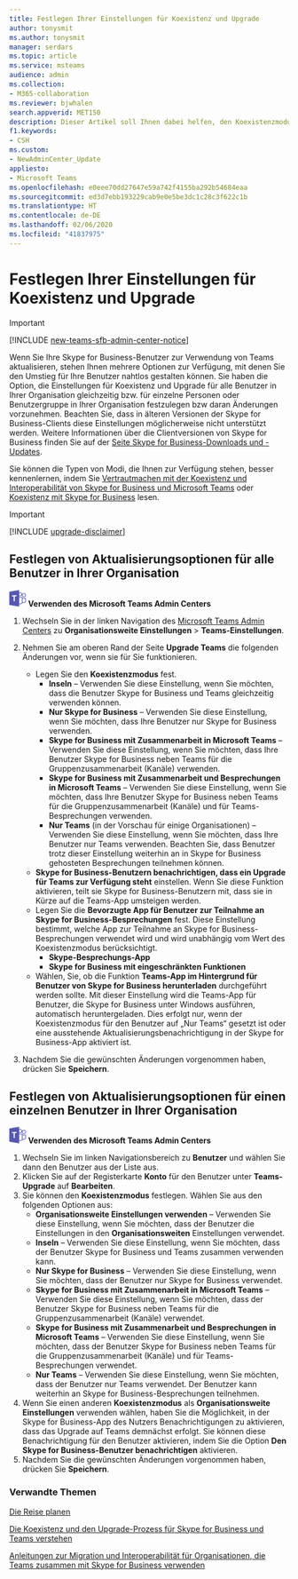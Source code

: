 ```yaml
---
title: Festlegen Ihrer Einstellungen für Koexistenz und Upgrade
author: tonysmit
ms.author: tonysmit
manager: serdars
ms.topic: article
ms.service: msteams
audience: admin
ms.collection:
- M365-collaboration
ms.reviewer: bjwhalen
search.appverid: MET150
description: Dieser Artikel soll Ihnen dabei helfen, den Koexistenzmodus zu wählen und andere Koexistenzeinstellungen festzulegen.
f1.keywords:
- CSH
ms.custom:
- NewAdminCenter_Update
appliesto:
- Microsoft Teams
ms.openlocfilehash: e0eee70dd27647e59a742f4155ba292b54684eaa
ms.sourcegitcommit: ed3d7ebb193229cab9e0e5be3dc1c28c3f622c1b
ms.translationtype: HT
ms.contentlocale: de-DE
ms.lasthandoff: 02/06/2020
ms.locfileid: "41837975"
---
```

# <a name="setting-your-coexistence-and-upgrade-settings"></a>Festlegen Ihrer Einstellungen für Koexistenz und Upgrade

> [!IMPORTANT]
> [!INCLUDE [new-teams-sfb-admin-center-notice](includes/new-teams-sfb-admin-center-notice.md)]

Wenn Sie Ihre Skype for Business-Benutzer zur Verwendung von Teams aktualisieren, stehen Ihnen mehrere Optionen zur Verfügung, mit denen Sie den Umstieg für Ihre Benutzer nahtlos gestalten können. Sie haben die Option, die Einstellungen für Koexistenz und Upgrade für alle Benutzer in Ihrer Organisation gleichzeitig bzw. für einzelne Personen oder Benutzergruppe in Ihrer Organisation festzulegen bzw daran Änderungen vorzunehmen. Beachten Sie, dass in älteren Versionen der Skype for Business-Clients diese Einstellungen möglicherweise nicht unterstützt werden. Weitere Informationen über die Clientversionen von Skype for Business finden Sie auf der [Seite Skype for Business-Downloads und -Updates](https://docs.microsoft.com/skypeforbusiness/software-updates). 

Sie können die Typen von Modi, die Ihnen zur Verfügung stehen, besser kennenlernen, indem Sie [Vertrautmachen mit der Koexistenz und Interoperabilität von Skype for Business und Microsoft Teams](teams-and-skypeforbusiness-coexistence-and-interoperability.md) oder [Koexistenz mit Skype for Business](coexistence-chat-calls-presence.md) lesen.  

> [!IMPORTANT]
> [!INCLUDE [upgrade-disclaimer](includes/upgrade-disclaimer.md)]


## <a name="set-upgrade-options-for-all-users-in-your-organization"></a>Festlegen von Aktualisierungsoptionen für alle Benutzer in Ihrer Organisation

![Ein Symbol mit dem Microsoft Teams-Logo](media/teams-logo-30x30.png) **Verwenden des Microsoft Teams Admin Centers**

1. Wechseln Sie in der linken Navigation des [Microsoft Teams Admin Centers](https://admin.teams.microsoft.com/) zu **Organisationsweite Einstellungen** > **Teams-Einstellungen**. 

2. Nehmen Sie am oberen Rand der Seite **Upgrade Teams** die folgenden Änderungen vor, wenn sie für Sie funktionieren.
    - Legen Sie den **Koexistenzmodus** fest.
        - **Inseln** – Verwenden Sie diese Einstellung, wenn Sie möchten, dass die Benutzer Skype for Business und Teams gleichzeitig verwenden können.
        - **Nur Skype for Business** – Verwenden Sie diese Einstellung, wenn Sie möchten, dass Ihre Benutzer nur Skype for Business verwenden.
        - **Skype for Business mit Zusammenarbeit in Microsoft Teams** – Verwenden Sie diese Einstellung, wenn Sie möchten, dass Ihre Benutzer Skype for Business neben Teams für die Gruppenzusammenarbeit (Kanäle) verwenden.
        - **Skype for Business mit Zusammenarbeit und Besprechungen in Microsoft Teams** – Verwenden Sie diese Einstellung, wenn Sie möchten, dass Ihre Benutzer Skype for Business neben Teams für die Gruppenzusammenarbeit (Kanäle) und für Teams-Besprechungen verwenden.
        - **Nur Teams** (in der Vorschau für einige Organisationen) – Verwenden Sie diese Einstellung, wenn Sie möchten, dass Ihre Benutzer nur Teams verwenden. Beachten Sie, dass Benutzer trotz dieser Einstellung weiterhin an in Skype for Business gehosteten Besprechungen teilnehmen können.
    - **Skype for Business-Benutzern benachrichtigen, dass ein Upgrade für Teams zur Verfügung steht** einstellen. Wenn Sie diese Funktion aktivieren, teilt sie Skype for Business-Benutzern mit, dass sie in Kürze auf die Teams-App umsteigen werden.
    - Legen Sie die **Bevorzugte App für Benutzer zur Teilnahme an Skype for Business-Besprechungen** fest. Diese Einstellung bestimmt, welche App zur Teilnahme an Skype for Business-Besprechungen verwendet wird und wird unabhängig vom Wert des Koexistenzmodus berücksichtigt.
      - **Skype-Besprechungs-App**
      - **Skype for Business mit eingeschränkten Funktionen**
    - Wählen, Sie, ob die Funktion **Teams-App im Hintergrund für Benutzer von Skype for Business herunterladen** durchgeführt werden sollte.  Mit dieser Einstellung wird die Teams-App für Benutzer, die Skype for Business unter Windows ausführen, automatisch heruntergeladen. Dies erfolgt nur, wenn der Koexistenzmodus für den Benutzer auf „Nur Teams“ gesetzt ist oder eine ausstehende Aktualisierungsbenachrichtigung in der Skype for Business-App aktiviert ist.
3. Nachdem Sie die gewünschten Änderungen vorgenommen haben, drücken Sie **Speichern**.

## <a name="set-upgrade-options-for-a-single-user-in-your-organization"></a>Festlegen von Aktualisierungsoptionen für einen einzelnen Benutzer in Ihrer Organisation

![Ein Symbol mit dem Microsoft Teams-Logo](media/teams-logo-30x30.png) **Verwenden des Microsoft Teams Admin Centers**

1. Wechseln Sie im linken Navigationsbereich zu **Benutzer** und wählen Sie dann den Benutzer aus der Liste aus. 
2. Klicken Sie auf der Registerkarte **Konto** für den Benutzer unter **Teams-Upgrade** auf **Bearbeiten**.
3. Sie können den **Koexistenzmodus** festlegen. Wählen Sie aus den folgenden Optionen aus:
     - **Organisationsweite Einstellungen verwenden** – Verwenden Sie diese Einstellung, wenn Sie möchten, dass der Benutzer die Einstellungen in den **Organisationsweiten** Einstellungen verwendet. 
     - **Inseln** – Verwenden Sie diese Einstellung, wenn Sie möchten, dass der Benutzer Skype for Business und Teams zusammen verwenden kann. 
     - **Nur Skype for Business** – Verwenden Sie diese Einstellung, wenn Sie möchten, dass der Benutzer nur Skype for Business verwendet.
     - **Skype for Business mit Zusammenarbeit in Microsoft Teams** – Verwenden Sie diese Einstellung, wenn Sie möchten, dass der Benutzer Skype for Business neben Teams für die Gruppenzusammenarbeit (Kanäle) verwendet.
      - **Skype for Business mit Zusammenarbeit und Besprechungen in Microsoft Teams** – Verwenden Sie diese Einstellung, wenn Sie möchten, dass der Benutzer Skype for Business neben Teams für die Gruppenzusammenarbeit (Kanäle) und für Teams-Besprechungen verwendet.
     - **Nur Teams** – Verwenden Sie diese Einstellung, wenn Sie möchten, dass der Benutzer nur Teams verwendet. Der Benutzer kann weiterhin an Skype for Business-Besprechungen teilnehmen.
4. Wenn Sie einen anderen **Koexistenzmodus** als **Organisationsweite Einstellungen** verwenden wählen, haben Sie die Möglichkeit, in der Skype for Business-App des Nutzers Benachrichtigungen zu aktivieren, dass das Upgrade auf Teams demnächst erfolgt. Sie können diese Benachrichtigung für den Benutzer aktivieren, indem Sie die Option **Den Skype for Business-Benutzer benachrichtigen** aktivieren.
5. Nachdem Sie die gewünschten Änderungen vorgenommen haben, drücken Sie **Speichern**.

### <a name="related-topics"></a>Verwandte Themen
[Die Reise planen](upgrade-plan-journey.md)

[Die Koexistenz und den Upgrade-Prozess für Skype for Business und Teams verstehen](upgrade-and-coexistence-of-skypeforbusiness-and-teams.md)

[Anleitungen zur Migration und Interoperabilität für Organisationen, die Teams zusammen mit Skype for Business verwenden](migration-interop-guidance-for-teams-with-skype.md)
